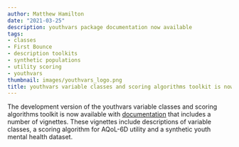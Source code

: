 ```yaml
---
author: Matthew Hamilton
date: "2021-03-25"
description: youthvars package documentation now available
tags:
- classes
- First Bounce
- description toolkits
- synthetic populations
- utility scoring
- youthvars
thumbnail: images/youthvars_logo.png
title: youthvars variable classes and scoring algorithms toolkit is now available with vignette based documentation
---
```


The development version of the youthvars variable classes and scoring algorithms toolkit is now available with [documentation](https://ready4-dev.github.io/youthvars/index.html) that includes a number of vignettes.  These vignettes include descriptions of variable classes, a scoring algorithm for AQoL-6D utility and a synthetic youth mental health dataset.
